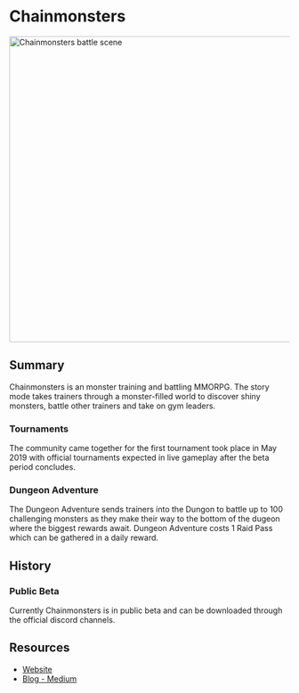# Chainmonsters

<img src="https://blockchaingamer.net/wp-content/uploads/2018/04/pvp_preview-758x502.png" alt="Chainmonsters battle scene" width="550" />

## Summary

Chainmonsters is an monster training and battling MMORPG. The story mode takes trainers through a monster-filled world to discover shiny monsters, battle other trainers and take on gym leaders. 

### Tournaments

The community came together for the first tournament took place in May 2019 with official tournaments expected in live gameplay after the beta period concludes.

### Dungeon Adventure

The Dungeon Adventure sends trainers into the Dungon to battle up to 100 challenging monsters as they make their way to the bottom of the dugeon where the biggest rewards await. Dungeon Adventure costs 1 Raid Pass which can be gathered in a daily reward.

## History

### Public Beta

Currently Chainmonsters is in public beta and can be downloaded through the official discord channels.

## Resources

 * [Website](https://chainmonsters.io/)
 * [Blog - Medium](https://medium.com/@chainmonsters/)
